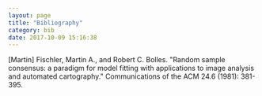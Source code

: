 ```yaml
---
layout: page
title: "Bibliography"
category: bib
date: 2017-10-09 15:16:38
---
```


[Martin] Fischler, Martin A., and Robert C. Bolles. "Random sample consensus: a paradigm for model fitting with applications to image analysis and automated cartography." Communications of the ACM 24.6 (1981): 381-395.